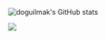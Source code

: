 ![doguilmak's GitHub stats](https://github-readme-stats.vercel.app/api?username=doguilmak&theme=github_dark&show_icons=true)

![](https://visitor-badge.laobi.icu/badge?page_id=doguilmak.doguilmak)
<!--
**doguilmak/doguilmak** is a ✨ _special_ ✨ repository because its `README.md` (this file) appears on your GitHub profile.

Here are some ideas to get you started:

### Hi there 👋

- 🔭 I’m currently working on ...
- 🌱 I’m currently learning ...
- 👯 I’m looking to collaborate on ...
- 🤔 I’m looking for help with ...
- 💬 Ask me about ...
- 📫 How to reach me: ...
- 😄 Pronouns: ...
- ⚡ Fun fact: ...
-->
